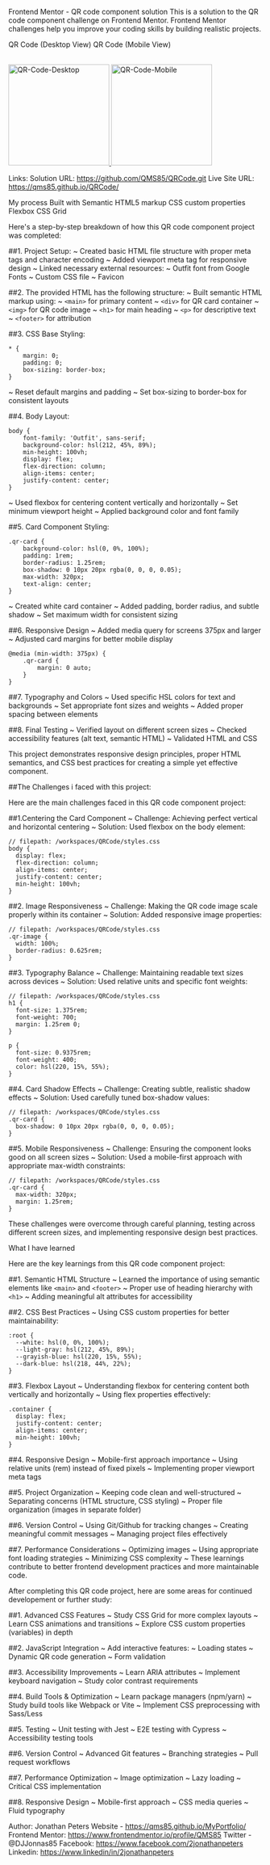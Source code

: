 Frontend Mentor - QR code component solution
This is a solution to the QR code component challenge on Frontend Mentor. 
Frontend Mentor challenges help you improve your coding skills by building realistic projects.

QR Code (Desktop View)                                                                               QR Code (Mobile View)

<a href="https://qms85.github.io/QRCode/">                                                           <a href="https://qms85.github.io/QRCode/">                                             
<img src="qrcode.png" alt="QR-Code-Desktop" width="200"/>                                            <img src="qrcode2.png" alt="QR-Code-Mobile" width="200"/>
</a>                                                                                                 </a>


Links:
Solution URL: https://github.com/QMS85/QRCode.git
Live Site URL: https://qms85.github.io/QRCode/

My process
Built with
Semantic HTML5 markup
CSS custom properties
Flexbox
CSS Grid

Here's a step-by-step breakdown of how this QR code component project was completed:

##1. Project Setup:
~ Created basic HTML file structure with proper meta tags and character encoding
~ Added viewport meta tag for responsive design
~ Linked necessary external resources:
~ Outfit font from Google Fonts
~ Custom CSS file
~ Favicon

##2. The provided HTML has the following structure:
~ Built semantic HTML markup using:
~ ```<main>``` for primary content
~ ```<div>``` for QR card container
~ ```<img>``` for QR code image
~ ```<h1>``` for main heading
~ ```<p>``` for descriptive text
~ ```<footer>``` for attribution

##3. CSS Base Styling:
```
* {
    margin: 0;
    padding: 0;
    box-sizing: border-box;
}
```
~ Reset default margins and padding
~ Set box-sizing to border-box for consistent layouts

##4. Body Layout:
```
body {
    font-family: 'Outfit', sans-serif;
    background-color: hsl(212, 45%, 89%);
    min-height: 100vh;
    display: flex;
    flex-direction: column;
    align-items: center;
    justify-content: center;
}
```
~ Used flexbox for centering content vertically and horizontally
~ Set minimum viewport height
~ Applied background color and font family

##5. Card Component Styling:
```
.qr-card {
    background-color: hsl(0, 0%, 100%);
    padding: 1rem;
    border-radius: 1.25rem;
    box-shadow: 0 10px 20px rgba(0, 0, 0, 0.05);
    max-width: 320px;
    text-align: center;
}
```
~ Created white card container
~ Added padding, border radius, and subtle shadow
~ Set maximum width for consistent sizing

##6. Responsive Design
~ Added media query for screens 375px and larger
~ Adjusted card margins for better mobile display
```
@media (min-width: 375px) {
    .qr-card {
        margin: 0 auto;
    }
}
```
##7. Typography and Colors
~ Used specific HSL colors for text and backgrounds
~ Set appropriate font sizes and weights
~ Added proper spacing between elements

##8. Final Testing
~ Verified layout on different screen sizes
~ Checked accessibility features (alt text, semantic HTML)
~ Validated HTML and CSS

This project demonstrates responsive design principles, proper HTML semantics, and CSS best practices for creating a simple yet effective component.

##The Challenges i faced with this project:

Here are the main challenges faced in this QR code component project:

##1.Centering the Card Component
~ Challenge: Achieving perfect vertical and horizontal centering
~ Solution: Used flexbox on the body element:
```
// filepath: /workspaces/QRCode/styles.css
body {
  display: flex;
  flex-direction: column;
  align-items: center;
  justify-content: center;
  min-height: 100vh;
}
```

##2. Image Responsiveness
~ Challenge: Making the QR code image scale properly within its container
~ Solution: Added responsive image properties:
```
// filepath: /workspaces/QRCode/styles.css
.qr-image {
  width: 100%;
  border-radius: 0.625rem;
}
```

##3. Typography Balance
~ Challenge: Maintaining readable text sizes across devices
~ Solution: Used relative units and specific font weights:
```
// filepath: /workspaces/QRCode/styles.css
h1 {
  font-size: 1.375rem;
  font-weight: 700;
  margin: 1.25rem 0;
}

p {
  font-size: 0.9375rem;
  font-weight: 400;
  color: hsl(220, 15%, 55%);
}
```

##4. Card Shadow Effects
~ Challenge: Creating subtle, realistic shadow effects
~ Solution: Used carefully tuned box-shadow values:
```
// filepath: /workspaces/QRCode/styles.css
.qr-card {
  box-shadow: 0 10px 20px rgba(0, 0, 0, 0.05);
}
```

##5. Mobile Responsiveness
~ Challenge: Ensuring the component looks good on all screen sizes
~ Solution: Used a mobile-first approach with appropriate max-width constraints:
```
// filepath: /workspaces/QRCode/styles.css
.qr-card {
  max-width: 320px;
  margin: 1.25rem;
}
```

These challenges were overcome through careful planning, testing across different screen sizes, and implementing responsive design best practices.

What I have learned

Here are the key learnings from this QR code component project:

##1. Semantic HTML Structure
~ Learned the importance of using semantic elements like ```<main>``` and ```<footer>```
~ Proper use of heading hierarchy with ```<h1>```
~ Adding meaningful alt attributes for accessibility

##2. CSS Best Practices
~ Using CSS custom properties for better maintainability:
```
:root {
  --white: hsl(0, 0%, 100%);
  --light-gray: hsl(212, 45%, 89%);
  --grayish-blue: hsl(220, 15%, 55%);
  --dark-blue: hsl(218, 44%, 22%);
}
```

##3. Flexbox Layout
~ Understanding flexbox for centering content both vertically and horizontally
~ Using flex properties effectively:
```
.container {
  display: flex;
  justify-content: center;
  align-items: center;
  min-height: 100vh;
}
```

##4. Responsive Design
~ Mobile-first approach importance
~ Using relative units (rem) instead of fixed pixels
~ Implementing proper viewport meta tags

##5. Project Organization
~ Keeping code clean and well-structured
~ Separating concerns (HTML structure, CSS styling)
~ Proper file organization (images in separate folder)

##6. Version Control
~ Using Git/Github for tracking changes
~ Creating meaningful commit messages
~ Managing project files effectively

##7. Performance Considerations
~ Optimizing images
~ Using appropriate font loading strategies
~ Minimizing CSS complexity
~ These learnings contribute to better frontend development practices and more maintainable code.

After completing this QR code project, here are some areas for continued developement or further study:

##1. Advanced CSS Features
~ Study CSS Grid for more complex layouts
~ Learn CSS animations and transitions
~ Explore CSS custom properties (variables) in depth

##2. JavaScript Integration
~ Add interactive features:
~ Loading states
~ Dynamic QR code generation
~ Form validation

##3. Accessibility Improvements
~ Learn ARIA attributes
~ Implement keyboard navigation
~ Study color contrast requirements

##4. Build Tools & Optimization
~ Learn package managers (npm/yarn)
~ Study build tools like Webpack or Vite
~ Implement CSS preprocessing with Sass/Less

##5. Testing
~ Unit testing with Jest
~ E2E testing with Cypress
~ Accessibility testing tools

##6. Version Control
~ Advanced Git features
~ Branching strategies
~ Pull request workflows

##7. Performance Optimization
~ Image optimization
~ Lazy loading
~ Critical CSS implementation
  
##8. Responsive Design
~ Mobile-first approach
~ CSS media queries
~ Fluid typography


Author: Jonathan Peters
Website - https://qms85.github.io/MyPortfolio/
Frontend Mentor: https://www.frontendmentor.io/profile/QMS85
Twitter - @DJJonnas85
Facebook: https://www.facebook.com/2jonathanpeters
Linkedin: https://www.linkedin/in/2jonathanpeters



